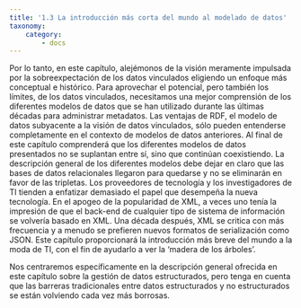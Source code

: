 ```yaml
---
title: '1.3 La introducción más corta del mundo al modelado de datos'
taxonomy:
    category:
        - docs
---
```


Por lo tanto, en este capítulo, alejémonos de la visión meramente impulsada por la sobreexpectación de los datos vinculados eligiendo un enfoque más conceptual e histórico. Para aprovechar el potencial, pero también los límites, de los datos vinculados, necesitamos una mejor comprensión de los diferentes modelos de datos que se han utilizado durante las últimas décadas para administrar metadatos. Las ventajas de RDF, el modelo de datos subyacente a la visión de datos vinculados, sólo pueden entenderse completamente en el contexto de modelos de datos anteriores. Al final de este capítulo comprenderá que los diferentes modelos de datos presentados no se suplantan entre sí, sino que continúan coexistiendo.
La descripción general de los diferentes modelos debe dejar en claro que las bases de datos relacionales llegaron para quedarse y no se eliminarán en favor de las tripletas. Los proveedores de tecnología y los investigadores de TI tienden a enfatizar demasiado el papel que desempeña la nueva tecnología. En el apogeo de la popularidad de XML, a veces uno tenía la impresión de que el back-end de cualquier tipo de sistema de información se volvería basado en XML. Una década después, XML se critica con más frecuencia y a menudo se prefieren nuevos formatos de serialización como JSON. Este capítulo proporcionará la introducción más breve del mundo a la moda de TI, con el fin de ayudarlo a ver la ‘madera de los árboles’.

Nos centraremos específicamente en la descripción general ofrecida en este capítulo sobre la gestión de datos estructurados, pero tenga en cuenta que las barreras tradicionales entre datos estructurados y no estructurados se están volviendo cada vez más borrosas.
